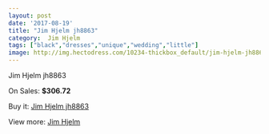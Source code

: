```yaml
---
layout: post
date: '2017-08-19'
title: "Jim Hjelm jh8863"
category:  Jim Hjelm
tags: ["black","dresses","unique","wedding","little"]
image: http://img.hectodress.com/10234-thickbox_default/jim-hjelm-jh8863.jpg
---
```

Jim Hjelm jh8863

On Sales: **$306.72**
<a href="https://www.hectodress.com/-jim-hjelm/5069-jim-hjelm-jh8863.html"><amp-img layout="responsive" width="600" height="600" src="//img.hectodress.com/10234-thickbox_default/jim-hjelm-jh8863.jpg" alt="Jim Hjelm jh8863 0" /></a>
<a href="https://www.hectodress.com/-jim-hjelm/5069-jim-hjelm-jh8863.html"><amp-img layout="responsive" width="600" height="600" src="//img.hectodress.com/10236-thickbox_default/jim-hjelm-jh8863.jpg" alt="Jim Hjelm jh8863 1" /></a>
<a href="https://www.hectodress.com/-jim-hjelm/5069-jim-hjelm-jh8863.html"><amp-img layout="responsive" width="600" height="600" src="//img.hectodress.com/10235-thickbox_default/jim-hjelm-jh8863.jpg" alt="Jim Hjelm jh8863 2" /></a>

Buy it: [Jim Hjelm jh8863](https://www.hectodress.com/-jim-hjelm/5069-jim-hjelm-jh8863.html "Jim Hjelm jh8863")

View more: [ Jim Hjelm](https://www.hectodress.com/83--jim-hjelm " Jim Hjelm")